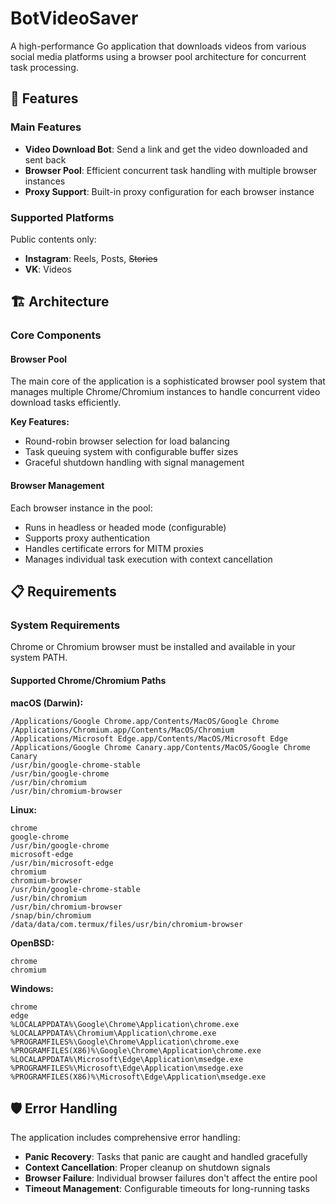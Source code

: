 # BotVideoSaver

A high-performance Go application that downloads videos from various social media platforms using a browser pool architecture for concurrent task processing.

## 🚀 Features

### Main Features

- **Video Download Bot**: Send a link and get the video downloaded and sent back
- **Browser Pool**: Efficient concurrent task handling with multiple browser instances
- **Proxy Support**: Built-in proxy configuration for each browser instance

### Supported Platforms

Public contents only:

- **Instagram**: Reels, Posts, ~~Stories~~
- **VK**: Videos

## 🏗️ Architecture

### Core Components

#### Browser Pool

The main core of the application is a sophisticated browser pool system that manages multiple Chrome/Chromium instances to handle concurrent video download tasks efficiently.

**Key Features:**

- Round-robin browser selection for load balancing
- Task queuing system with configurable buffer sizes
- Graceful shutdown handling with signal management

#### Browser Management

Each browser instance in the pool:

- Runs in headless or headed mode (configurable)
- Supports proxy authentication
- Handles certificate errors for MITM proxies
- Manages individual task execution with context cancellation

## 📋 Requirements

### System Requirements

Chrome or Chromium browser must be installed and available in your system PATH.

#### Supported Chrome/Chromium Paths

**macOS (Darwin):**

```
/Applications/Google Chrome.app/Contents/MacOS/Google Chrome
/Applications/Chromium.app/Contents/MacOS/Chromium
/Applications/Microsoft Edge.app/Contents/MacOS/Microsoft Edge
/Applications/Google Chrome Canary.app/Contents/MacOS/Google Chrome Canary
/usr/bin/google-chrome-stable
/usr/bin/google-chrome
/usr/bin/chromium
/usr/bin/chromium-browser
```

**Linux:**

```
chrome
google-chrome
/usr/bin/google-chrome
microsoft-edge
/usr/bin/microsoft-edge
chromium
chromium-browser
/usr/bin/google-chrome-stable
/usr/bin/chromium
/usr/bin/chromium-browser
/snap/bin/chromium
/data/data/com.termux/files/usr/bin/chromium-browser
```

**OpenBSD:**

```
chrome
chromium
```

**Windows:**

```
chrome
edge
%LOCALAPPDATA%\Google\Chrome\Application\chrome.exe
%LOCALAPPDATA%\Chromium\Application\chrome.exe
%PROGRAMFILES%\Google\Chrome\Application\chrome.exe
%PROGRAMFILES(X86)%\Google\Chrome\Application\chrome.exe
%LOCALAPPDATA%\Microsoft\Edge\Application\msedge.exe
%PROGRAMFILES%\Microsoft\Edge\Application\msedge.exe
%PROGRAMFILES(X86)%\Microsoft\Edge\Application\msedge.exe
```

## 🛡️ Error Handling

The application includes comprehensive error handling:

- **Panic Recovery**: Tasks that panic are caught and handled gracefully
- **Context Cancellation**: Proper cleanup on shutdown signals
- **Browser Failure**: Individual browser failures don't affect the entire pool
- **Timeout Management**: Configurable timeouts for long-running tasks
